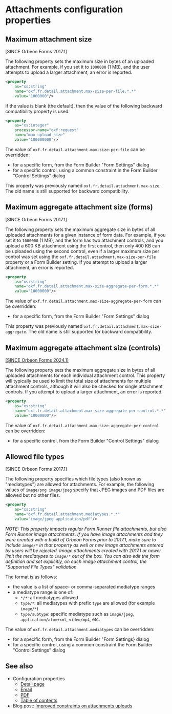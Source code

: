 # Attachments configuration properties

## Maximum attachment size

[SINCE Orbeon Forms 2017.1]

The following property sets the maximum size in bytes of an uploaded attachment. For example, if you set it to `1000000` (1 MB), and the user attempts to upload a larger attachment, an error is reported.

```xml
<property 
    as="xs:string"  
    name="oxf.fr.detail.attachment.max-size-per-file.*.*"                      
    value="1000000"/>
```

If the value is blank (the default), then the value of the following backward compatibility property is used:

```xml
<property
    as="xs:integer" 
    processor-name="oxf:request"   
    name="max-upload-size"          
    value="100000000"/>
```

The value of `oxf.fr.detail.attachment.max-size-per-file` can be overridden:

- for a specific form, from the Form Builder "Form Settings" dialog
- for a specific control, using a common constraint in the Form Builder "Control Settings" dialog 

This property was previously named `oxf.fr.detail.attachment.max-size`. The old name is still supported for backward compatibility.

## Maximum aggregate attachment size (forms)

[SINCE Orbeon Forms 2017.1]

The following property sets the maximum aggregate size in bytes of all uploaded attachments for a given instance of form data. For example, if you set it to `1000000` (1 MB), and the form has two attachment controls, and you upload a 600 KB attachment using the first control, then only 400 KB can be uploaded using the second control, even if a larger maximum size per control was set using the `oxf.fr.detail.attachment.max-size-per-file` property or a Form Builder setting. If you attempt to upload a larger attachment, an error is reported.

```xml
<property 
    as="xs:string"  
    name="oxf.fr.detail.attachment.max-size-aggregate-per-form.*.*"                      
    value="10000000"/>
```

The value of `oxf.fr.detail.attachment.max-size-aggregate-per-form` can be overridden:

- for a specific form, from the Form Builder "Form Settings" dialog

This property was previously named `oxf.fr.detail.attachment.max-size-aggregate`. The old name is still supported for backward compatibility.

## Maximum aggregate attachment size (controls)

[\[SINCE Orbeon Forms 2024.1\]](/release-notes/orbeon-forms-2024.1.md)

The following property sets the maximum aggregate size in bytes of all uploaded attachments for each individual attachment control. This property will typically be used to limit the total size of attachments for multiple attachment controls, although it will also be checked for single attachment controls. If you attempt to upload a larger attachment, an error is reported.

```xml
<property 
    as="xs:string"  
    name="oxf.fr.detail.attachment.max-size-aggregate-per-control.*.*"                      
    value="10000000"/>
```

The value of `oxf.fr.detail.attachment.max-size-aggregate-per-control` can be overridden:

- for a specific control, from the Form Builder "Control Settings" dialog

## Allowed file types

[SINCE Orbeon Forms 2017.1]

The following property specifies which file types (also known as "mediatypes") are allowed for attachments. For example, the following values of `image/png image/jpeg` specify that JPEG images and PDF files are allowed but no other files.

```xml
<property 
    as="xs:string"  
    name="oxf.fr.detail.attachment.mediatypes.*.*"                    
    value="image/jpeg application/pdf"/>
```

*NOTE: This property impacts regular Form Runner file attachments, but also Form Runner image attachments. If you have image attachments and they were created with a build of Orbeon Forms prior to 2017.1, make sure to include `image/*` in that property as well or new image attachments entered by users will be rejected. Image attachments created with 2017.1 or newer limit the mediatypes to `image/*` out of the box. You can also edit the form definition and set explicitly, on each image attachment control, the "Supported File Types" validation.*

The format is as follows:

<!-- TODO: Duplicated from xforms.md -->
- the value is a list of space- or comma-separated mediatype ranges
- a mediatype range is one of:
  - `*/*`: all mediatypes allowed
  - `type/*`: all mediatypes with prefix `type` are allowed (for example `image/*`)
  - `type/subtype`: specific mediatype such as `image/jpeg`, `application/atom+xml`, `video/mp4`, etc.
  
The value of `oxf.fr.detail.attachment.mediatypes` can be overridden:

- for a specific form, from the Form Builder "Form Settings} dialog
- for a specific control, using a common constraint the Form Builder "Control Settings" dialog

## See also

- Configuration properties
    - [Detail page](form-runner-detail-page.md)
    - [Email](form-runner-email.md)
    - [PDF](form-runner-pdf.md)
    - [Table of contents](form-runner-toc.md)
- Blog post: [Improved constraints on attachments uploads](https://blog.orbeon.com/2017/04/improved-constraints-on-attachments.html)

